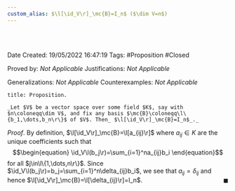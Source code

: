 ```yaml
---
custom_alias: $\l[\id_V\r]_\mc{B}=I_n$ ($\dim V=n$)
---
```


<br />
<br />

Date Created: 19/05/2022 16:47:19
Tags: #Proposition #Closed

Proved by: _Not Applicable_
Justifications: _Not Applicable_

Generalizations: _Not Applicable_
Counterexamples: _Not Applicable_

``` ad-Proposition
title: Proposition.

_Let $V$ be a vector space over some field $K$, say with $n\coloneqq\dim V$, and fix any basis $\mc{B}\coloneqq\l\{b_1,\dots,b_n\r\}$ of $V$. Then_ $\l[\id_V\r]_\mc{B}=I_n$_._

```

_Proof_. By definition, $\l[\id_V\r]_\mc{B}=\l[a_{ij}\r]$ where $a_{ij}\in K$ are the unique coefficients such that
$$\begin{equation}
    \id_V\l(b_j\r)=\sum_{i=1}^na_{ij}b_i
\end{equation}$$
for all $j\in\l\{1,\dots,n\r\}$. Since $\id_V\l(b_j\r)=b_j=\sum_{i=1}^n\delta_{ij}b_i$, we see that $a_{ij}=\delta_{ij}$ and hence $\l[\id_V\r]_\mc{B}=\l[\delta_{ij}\r]=I_n$.<span style="float:right;">$\blacksquare$</span>
